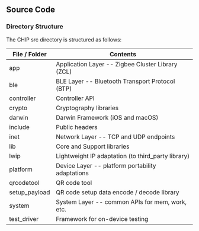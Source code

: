 ## Source Code

### Directory Structure

The CHIP src directory is structured as follows:

| File / Folder | Contents                                           |
| ------------- | -------------------------------------------------- |
| app           | Application Layer -- Zigbee Cluster Library (ZCL)  |
| ble           | BLE Layer -- Bluetooth Transport Protocol (BTP)    |
| controller    | Controller API                                     |
| crypto        | Cryptography libraries                             |
| darwin        | Darwin Framework (iOS and macOS)                   |
| include       | Public headers                                     |
| inet          | Network Layer -- TCP and UDP endpoints             |
| lib           | Core and Support libraries                         |
| lwip          | Lightweight IP adaptation (to third_party library) |
| platform      | Device Layer -- platform portability adaptations   |
| qrcodetool    | QR code tool                                       |
| setup_payload | QR code setup data encode / decode library         |
| system        | System Layer -- common APIs for mem, work, etc.    |
| test_driver   | Framework for on-device testing                    |
